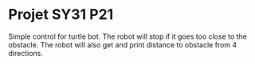 # Projet SY31 P21
Simple control for turtle bot. The robot will stop if it goes too close to the obstacle. The robot will also get and print distance to obstacle from 4 directions.
